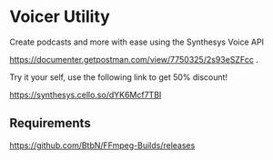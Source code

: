 # Voicer Utility

Create podcasts and more with ease using the Synthesys Voice API

https://documenter.getpostman.com/view/7750325/2s93eSZFcc .

Try it your self, use the following link to get 50% discount!

https://synthesys.cello.so/dYK6Mcf7TBI

## Requirements

https://github.com/BtbN/FFmpeg-Builds/releases
